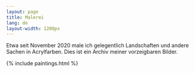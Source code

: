 ```yaml
---
layout: page
title: Malerei
lang: de
layout-width: 1200px
---
```


Etwa seit November 2020 male ich gelegentlich Landschaften und andere Sachen in Acrylfarben. Dies ist ein Archiv meiner vorzeigbaren Bilder.

{% include paintings.html %}
